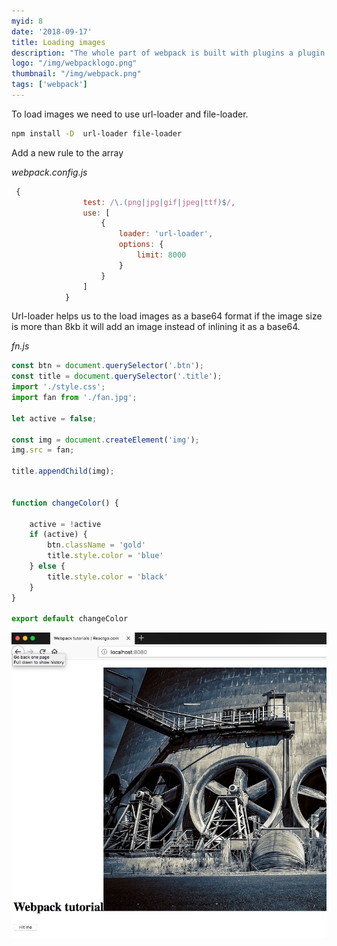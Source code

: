 ```yaml
---
myid: 8
date: '2018-09-17'
title: Loading images
description: "The whole part of webpack is built with plugins a plugin is just an instance where it has a apply method so that we can access the entire compilation life cycle of the webpack."
logo: "/img/webpacklogo.png"
thumbnail: "/img/webpack.png"
tags: ['webpack']
---
```



To load images we need to use url-loader and file-loader.

```bash
npm install -D  url-loader file-loader
```

Add a new rule to the  array

*webpack.config.js*

```js
 {
                test: /\.(png|jpg|gif|jpeg|ttf)$/,
                use: [
                    {
                        loader: 'url-loader',
                        options: {
                            limit: 8000
                        }
                    }
                ]
            }
```

Url-loader helps us to the load images as a base64 format if the image size is more than 8kb it will add an image instead of inlining it as a base64.


*fn.js*

```js
const btn = document.querySelector('.btn');
const title = document.querySelector('.title');
import './style.css';
import fan from './fan.jpg';

let active = false;

const img = document.createElement('img');
img.src = fan;

title.appendChild(img);


function changeColor() {

    active = !active
    if (active) {
        btn.className = 'gold'
        title.style.color = 'blue'
    } else {
        title.style.color = 'black'
    }
}

export default changeColor
```


![webpack loading images](./img.png)